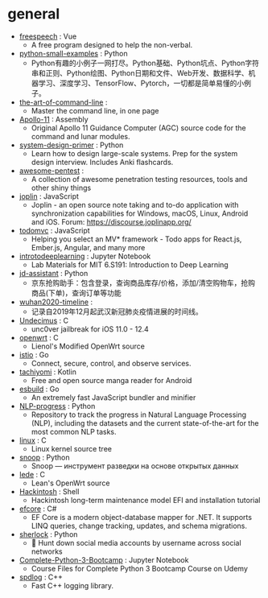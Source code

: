 # general
- [freespeech](https://github.com/Merkie/freespeech) : Vue
  - A free program designed to help the non-verbal.
- [python-small-examples](https://github.com/jackzhenguo/python-small-examples) : Python
  - Python有趣的小例子一网打尽。Python基础、Python坑点、Python字符串和正则、Python绘图、Python日期和文件、Web开发、数据科学、机器学习、深度学习、TensorFlow、Pytorch，一切都是简单易懂的小例子。
- [the-art-of-command-line](https://github.com/jlevy/the-art-of-command-line) : 
  - Master the command line, in one page
- [Apollo-11](https://github.com/chrislgarry/Apollo-11) : Assembly
  - Original Apollo 11 Guidance Computer (AGC) source code for the command and lunar modules.
- [system-design-primer](https://github.com/donnemartin/system-design-primer) : Python
  - Learn how to design large-scale systems. Prep for the system design interview. Includes Anki flashcards.
- [awesome-pentest](https://github.com/enaqx/awesome-pentest) : 
  - A collection of awesome penetration testing resources, tools and other shiny things
- [joplin](https://github.com/laurent22/joplin) : JavaScript
  - Joplin - an open source note taking and to-do application with synchronization capabilities for Windows, macOS, Linux, Android and iOS. Forum: https://discourse.joplinapp.org/
- [todomvc](https://github.com/tastejs/todomvc) : JavaScript
  - Helping you select an MV* framework - Todo apps for React.js, Ember.js, Angular, and many more
- [introtodeeplearning](https://github.com/aamini/introtodeeplearning) : Jupyter Notebook
  - Lab Materials for MIT 6.S191: Introduction to Deep Learning
- [jd-assistant](https://github.com/tychxn/jd-assistant) : Python
  - 京东抢购助手：包含登录，查询商品库存/价格，添加/清空购物车，抢购商品(下单)，查询订单等功能
- [wuhan2020-timeline](https://github.com/Pratitya/wuhan2020-timeline) : 
  - 记录自2019年12月起武汉新冠肺炎疫情进展的时间线。
- [Undecimus](https://github.com/pwn20wndstuff/Undecimus) : C
  - unc0ver jailbreak for iOS 11.0 - 12.4
- [openwrt](https://github.com/Lienol/openwrt) : C
  - Lienol's Modified OpenWrt source
- [istio](https://github.com/istio/istio) : Go
  - Connect, secure, control, and observe services.
- [tachiyomi](https://github.com/inorichi/tachiyomi) : Kotlin
  - Free and open source manga reader for Android
- [esbuild](https://github.com/evanw/esbuild) : Go
  - An extremely fast JavaScript bundler and minifier
- [NLP-progress](https://github.com/sebastianruder/NLP-progress) : Python
  - Repository to track the progress in Natural Language Processing (NLP), including the datasets and the current state-of-the-art for the most common NLP tasks.
- [linux](https://github.com/torvalds/linux) : C
  - Linux kernel source tree
- [snoop](https://github.com/snooppr/snoop) : Python
  - Snoop — инструмент разведки на основе открытых данных
- [lede](https://github.com/coolsnowwolf/lede) : C
  - Lean's OpenWrt source
- [Hackintosh](https://github.com/daliansky/Hackintosh) : Shell
  - Hackintosh long-term maintenance model EFI and installation tutorial
- [efcore](https://github.com/dotnet/efcore) : C#
  - EF Core is a modern object-database mapper for .NET. It supports LINQ queries, change tracking, updates, and schema migrations.
- [sherlock](https://github.com/sherlock-project/sherlock) : Python
  - 🔎 Hunt down social media accounts by username across social networks
- [Complete-Python-3-Bootcamp](https://github.com/Pierian-Data/Complete-Python-3-Bootcamp) : Jupyter Notebook
  - Course Files for Complete Python 3 Bootcamp Course on Udemy
- [spdlog](https://github.com/gabime/spdlog) : C++
  - Fast C++ logging library.
